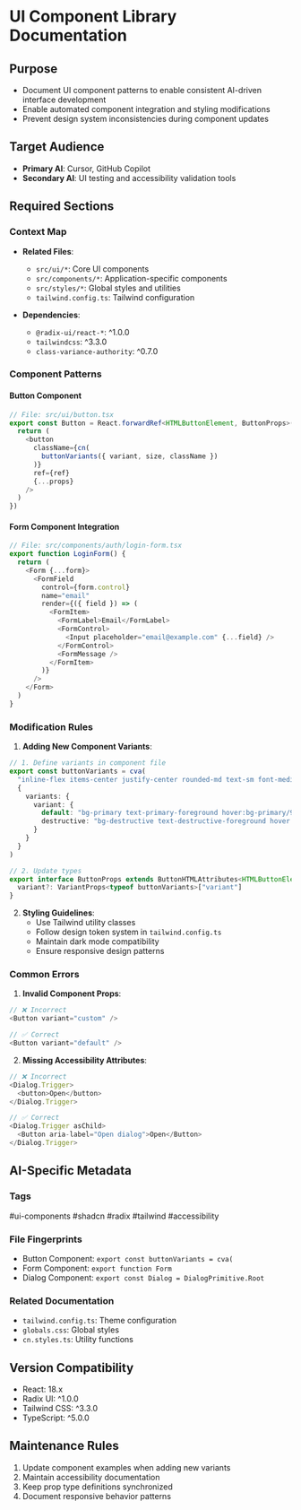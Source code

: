 # UI Component Library Documentation

## Purpose
- Document UI component patterns to enable consistent AI-driven interface development
- Enable automated component integration and styling modifications
- Prevent design system inconsistencies during component updates

## Target Audience
- **Primary AI**: Cursor, GitHub Copilot
- **Secondary AI**: UI testing and accessibility validation tools

## Required Sections

### Context Map
- **Related Files**:
  - `src/ui/*`: Core UI components
  - `src/components/*`: Application-specific components
  - `src/styles/*`: Global styles and utilities
  - `tailwind.config.ts`: Tailwind configuration

- **Dependencies**:
  - `@radix-ui/react-*`: ^1.0.0
  - `tailwindcss`: ^3.3.0
  - `class-variance-authority`: ^0.7.0

### Component Patterns

#### Button Component
```typescript
// File: src/ui/button.tsx
export const Button = React.forwardRef<HTMLButtonElement, ButtonProps>(({ className, variant, size, ...props }, ref) => {
  return (
    <button
      className={cn(
        buttonVariants({ variant, size, className })
      )}
      ref={ref}
      {...props}
    />
  )
})
```

#### Form Component Integration
```typescript
// File: src/components/auth/login-form.tsx
export function LoginForm() {
  return (
    <Form {...form}>
      <FormField
        control={form.control}
        name="email"
        render={({ field }) => (
          <FormItem>
            <FormLabel>Email</FormLabel>
            <FormControl>
              <Input placeholder="email@example.com" {...field} />
            </FormControl>
            <FormMessage />
          </FormItem>
        )}
      />
    </Form>
  )
}
```

### Modification Rules

1. **Adding New Component Variants**:
```typescript
// 1. Define variants in component file
export const buttonVariants = cva(
  "inline-flex items-center justify-center rounded-md text-sm font-medium",
  {
    variants: {
      variant: {
        default: "bg-primary text-primary-foreground hover:bg-primary/90",
        destructive: "bg-destructive text-destructive-foreground hover:bg-destructive/90",
      }
    }
  }
)

// 2. Update types
export interface ButtonProps extends ButtonHTMLAttributes<HTMLButtonElement> {
  variant?: VariantProps<typeof buttonVariants>["variant"]
}
```

2. **Styling Guidelines**:
   - Use Tailwind utility classes
   - Follow design token system in `tailwind.config.ts`
   - Maintain dark mode compatibility
   - Ensure responsive design patterns

### Common Errors

1. **Invalid Component Props**:
```typescript
// ❌ Incorrect
<Button variant="custom" />

// ✅ Correct
<Button variant="default" />
```

2. **Missing Accessibility Attributes**:
```typescript
// ❌ Incorrect
<Dialog.Trigger>
  <button>Open</button>
</Dialog.Trigger>

// ✅ Correct
<Dialog.Trigger asChild>
  <Button aria-label="Open dialog">Open</Button>
</Dialog.Trigger>
```

## AI-Specific Metadata

### Tags
#ui-components #shadcn #radix #tailwind #accessibility

### File Fingerprints
- Button Component: `export const buttonVariants = cva(`
- Form Component: `export function Form`
- Dialog Component: `export const Dialog = DialogPrimitive.Root`

### Related Documentation
- `tailwind.config.ts`: Theme configuration
- `globals.css`: Global styles
- `cn.styles.ts`: Utility functions

## Version Compatibility
- React: 18.x
- Radix UI: ^1.0.0
- Tailwind CSS: ^3.3.0
- TypeScript: ^5.0.0

## Maintenance Rules
1. Update component examples when adding new variants
2. Maintain accessibility documentation
3. Keep prop type definitions synchronized
4. Document responsive behavior patterns